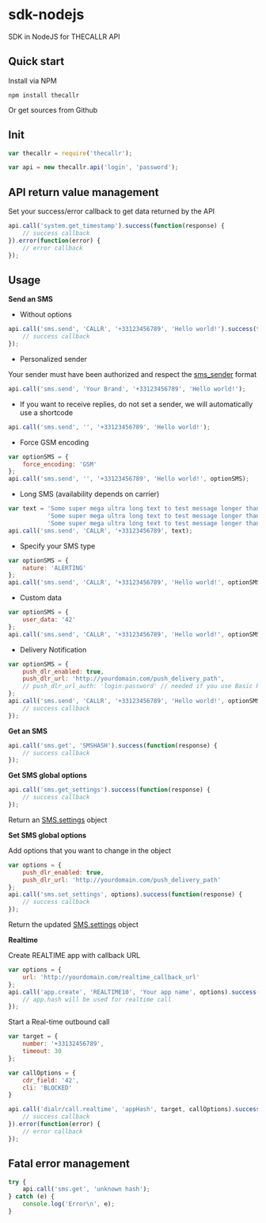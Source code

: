 sdk-nodejs
==========

SDK in NodeJS for THECALLR API

## Quick start
Install via NPM

    npm install thecallr

Or get sources from Github

## Init

```javascript
var thecallr = require('thecallr');

var api = new thecallr.api('login', 'password');
```

## API return value management
Set your success/error callback to get data returned by the API
```javascript
api.call('system.get_timestamp').success(function(response) {
	// success callback
}).error(function(error) {
	// error callback
});
```

## Usage
**Send an SMS**

* Without options

```javascript
api.call('sms.send', 'CALLR', '+33123456789', 'Hello world!').success(function(response) {
	// success callback
});
```

* Personalized sender

Your sender must have been authorized and respect the [sms_sender](http://thecallr.com/docs/formats/#sms_sender) format
```javascript
api.call('sms.send', 'Your Brand', '+33123456789', 'Hello world!');
```

* If you want to receive replies, do not set a sender, we will automatically use a shortcode

```javascript
api.call('sms.send', '', '+33123456789', 'Hello world!');
```

* Force GSM encoding

```javascript
var optionSMS = {
	force_encoding: 'GSM'
};
api.call('sms.send', '', '+33123456789', 'Hello world!', optionSMS);
```

* Long SMS (availability depends on carrier)

```javascript
var text = 'Some super mega ultra long text to test message longer than 160 characters ' +
           'Some super mega ultra long text to test message longer than 160 characters ' +
           'Some super mega ultra long text to test message longer than 160 characters';
api.call('sms.send', 'CALLR', '+33123456789', text);
```

* Specify your SMS type

```javascript
var optionSMS = {
	nature: 'ALERTING'
};
api.call('sms.send', 'CALLR', '+33123456789', 'Hello world!', optionSMS);
```

* Custom data

```javascript
var optionSMS = {
	user_data: '42'
};
api.call('sms.send', 'CALLR', '+33123456789', 'Hello world!', optionSMS);
```

* Delivery Notification

```javascript
var optionSMS = {
	push_dlr_enabled: true,
	push_dlr_url: 'http://yourdomain.com/push_delivery_path',
	// push_dlr_url_auth: 'login:password' // needed if you use Basic HTTP Authentication
};
api.call('sms.send', 'CALLR', '+33123456789', 'Hello world!', optionSMS).success(function(response) {
	// success callback
});
```

**Get an SMS**
```javascript
api.call('sms.get', 'SMSHASH').success(function(response) {
	// success callback
});
```

**Get SMS global options**
```javascript
api.call('sms.get_settings').success(function(response) {
	// success callback
});
```
Return an [SMS.settings](http://thecallr.com/docs/objects/#SMS.Settings) object

**Set SMS global options**

Add options that you want to change in the object
```javascript
var options = {
	push_dlr_enabled: true,
	push_dlr_url: 'http://yourdomain.com/push_delivery_path'
};
api.call('sms.set_settings', options).success(function(response) {
	// success callback
});
```
Return the updated [SMS.settings](http://thecallr.com/docs/objects/#SMS.Settings) object

**Realtime**

Create REALTIME app with callback URL
```javascript
var options = {
	url: 'http://yourdomain.com/realtime_callback_url'
};
api.call('app.create', 'REALTIME10', 'Your app name', options).success(function(app) {
	// app.hash will be used for realtime call
});
```

Start a Real-time outbound call
```javascript
var target = {
	number: '+33132456789',
	timeout: 30
};

var callOptions = {
	cdr_field: '42',
	cli: 'BLOCKED'
}

api.call('dialr/call.realtime', 'appHash', target, callOptions).success(function(callID) {
	// success callback
}).error(function(error) {
	// error callback
});
```

## Fatal error management
```javascript
try {
	api.call('sms.get', 'unknown hash');
} catch (e) {
	console.log('Error\n', e);
}
```
